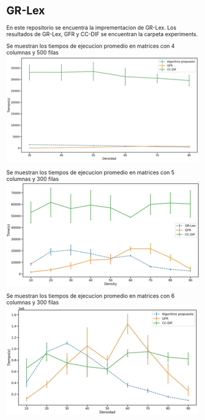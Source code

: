 # GR-Lex



En este repositorio se encuentra la imprementacion de GR-Lex. Los resultados de GR-Lex, GFR y CC-DIF se encuentran la carpeta experiments. 


Se muestran los tiempos de ejecucion promedio en matrices con 4 columnas y 500 filas
![](https://github.com/camacho0/GR-Lex/blob/main/experiments/4c500f/new_time4c500f.jpeg)

Se muestran los tiempos de ejecucion promedio en matrices con 5 columnas y 300 filas
![](https://github.com/camacho0/GR-Lex/blob/main/experiments/5c300f/new_tiempo5c300f.jpeg)


Se muestran los tiempos de ejecucion promedio en matrices con 6 columnas y 300 filas
![](https://github.com/camacho0/GR-Lex/blob/main/experiments/6c300f/new_time_6c300f.jpeg)
